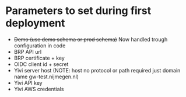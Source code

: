 # Parameters to set during first deployment

- ~~Demo (use demo schema or prod schema)~~ Now handled trough configuration in code
- BRP API url
- BRP certificate + key
- OIDC client id + secret 
- Yivi server host (NOTE: host no protocol or path required just domain name gw-test.nijmegen.nl)
- Yivi API key
- Yivi AWS credentials